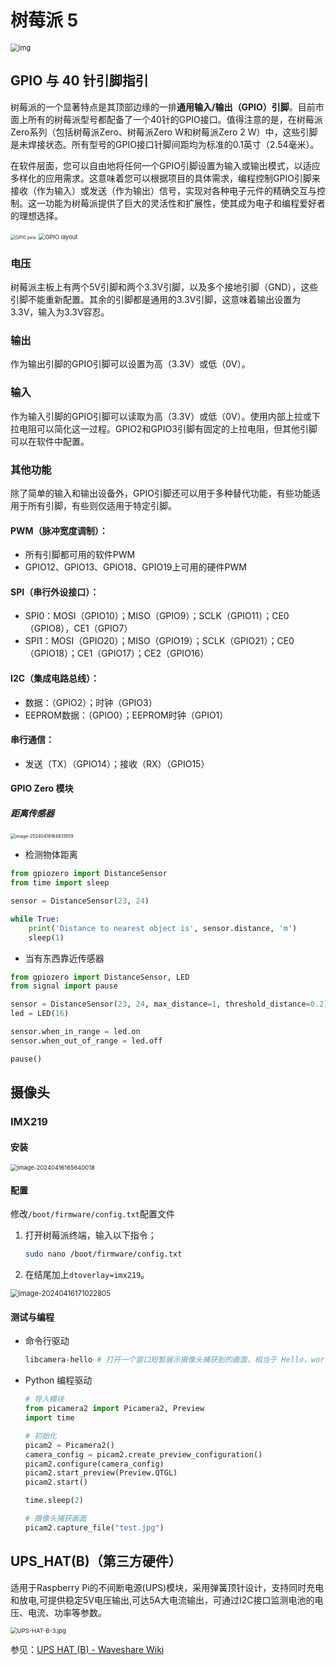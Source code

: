 # 树莓派 5 

<img src="./Raspberry Pi 5.assets/23551-Raspberry-Pi-5-8G_(cropped).jpg" alt="img" style="zoom:80%;" />

## GPIO 与 40 针引脚指引

树莓派的一个显著特点是其顶部边缘的一排**通用输入/输出（GPIO）引脚**。目前市面上所有的树莓派型号都配备了一个40针的GPIO接口。值得注意的是，在树莓派Zero系列（包括树莓派Zero、树莓派Zero W和树莓派Zero 2 W）中，这些引脚是未焊接状态。所有型号的GPIO接口针脚间距均为标准的0.1英寸（2.54毫米）。

在软件层面，您可以自由地将任何一个GPIO引脚设置为输入或输出模式，以适应多样化的应用需求。这意味着您可以根据项目的具体需求，编程控制GPIO引脚来接收（作为输入）或发送（作为输出）信号，实现对各种电子元件的精确交互与控制。这一功能为树莓派提供了巨大的灵活性和扩展性，使其成为电子和编程爱好者的理想选择。

<img src="./Raspberry Pi 5.assets/GPIO-Pinout-Diagram-2-1713256251462-5-1713256507588-9.png" alt="GPIO pins" style="zoom: 50%;" />

<img src="./Raspberry Pi 5.assets/GPIO-1713256251462-6-1713256507588-10.png" alt="GPIO layout" style="zoom: 67%;" />

### 电压

树莓派主板上有两个5V引脚和两个3.3V引脚，以及多个接地引脚（GND），这些引脚不能重新配置。其余的引脚都是通用的3.3V引脚，这意味着输出设置为3.3V，输入为3.3V容忍。

### 输出

作为输出引脚的GPIO引脚可以设置为高（3.3V）或低（0V）。

### 输入

 作为输入引脚的GPIO引脚可以读取为高（3.3V）或低（0V）。使用内部上拉或下拉电阻可以简化这一过程。GPIO2和GPIO3引脚有固定的上拉电阻，但其他引脚可以在软件中配置。

### 其他功能

除了简单的输入和输出设备外，GPIO引脚还可以用于多种替代功能，有些功能适用于所有引脚，有些则仅适用于特定引脚。

#### PWM（脉冲宽度调制）：

- 所有引脚都可用的软件PWM
- GPIO12、GPIO13、GPIO18、GPIO19上可用的硬件PWM

#### SPI（串行外设接口）：

- SPI0：MOSI（GPIO10）；MISO（GPIO9）；SCLK（GPIO11）；CE0（GPIO8），CE1（GPIO7）
- SPI1：MOSI（GPIO20）；MISO（GPIO19）；SCLK（GPIO21）；CE0（GPIO18）；CE1（GPIO17）；CE2（GPIO16）

#### I2C（集成电路总线）：

- 数据：（GPIO2）；时钟（GPIO3）
- EEPROM数据：（GPIO0）；EEPROM时钟（GPIO1）

#### 串行通信：

- 发送（TX）（GPIO14）；接收（RX）（GPIO15）

#### GPIO Zero 模块

##### 距离传感器

<img src="./Raspberry Pi 5.assets/image-20240416164831659.png" alt="image-20240416164831659" style="zoom:50%;" />

* 检测物体距离

```python
from gpiozero import DistanceSensor
from time import sleep

sensor = DistanceSensor(23, 24)

while True:
    print('Distance to nearest object is', sensor.distance, 'm')
    sleep(1)
```

* 当有东西靠近传感器

```python
from gpiozero import DistanceSensor, LED
from signal import pause

sensor = DistanceSensor(23, 24, max_distance=1, threshold_distance=0.2)
led = LED(16)

sensor.when_in_range = led.on
sensor.when_out_of_range = led.off

pause()
```

## 摄像头

### IMX219

#### 安装

<img src="./Raspberry Pi 5.assets/image-20240416165640018.png" alt="image-20240416165640018" style="zoom: 67%;" />

#### 配置

修改`/boot/firmware/config.txt`配置文件

1. 打开树莓派终端，输入以下指令；

   ```bash
   sudo nano /boot/firmware/config.txt
   ```

2. 在结尾加上`dtoverlay=imx219`。

<img src="./Raspberry Pi 5.assets/image-20240416171022805.png" alt="image-20240416171022805" style="zoom: 80%;" />

#### 测试与编程

* 命令行驱动

  ```bash
  libcamera-hello # 打开一个窗口短暂展示摄像头捕获到的画面，相当于 Hello，world！
  ```

* Python 编程驱动

  ```Python
  # 导入模块
  from picamera2 import Picamera2, Preview
  import time
  
  # 初始化
  picam2 = Picamera2()  
  camera_config = picam2.create_preview_configuration() 
  picam2.configure(camera_config) 
  picam2.start_preview(Preview.QTGL) 
  picam2.start() 
  
  time.sleep(2) 
  
  # 摄像头捕获画面
  picam2.capture_file("test.jpg") 
  ```


## UPS_HAT(B)（第三方硬件）

适用于Raspberry Pi的不间断电源(UPS)模块，采用弹簧顶针设计，支持同时充电和放电,可提供稳定5V电压输出,可达5A大电流输出，可通过I2C接口监测电池的电压、电流、功率等参数。

<img src="./Raspberry Pi 5.assets/800px-UPS-HAT-B-3.jpg" alt="UPS-HAT-B-3.jpg" style="zoom: 67%;" />

参见：[UPS HAT (B) - Waveshare Wiki](https://www.waveshare.net/wiki/UPS_HAT_(B))

